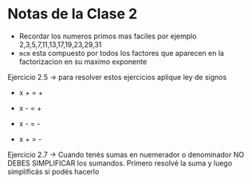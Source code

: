 # Notas de la Clase 2

- Recordar los numeros primos mas faciles por ejemplo 2,3,5,7,11,13,17,19,23,29,31
- `mcm` esta compuesto por todos los factores que aparecen en la factorizacion en su maximo exponente

Ejercicio 2.5 -> para resolver estos ejercicios aplique ley de signos

- x + = +

* x - = +

- x - = -

* x + = -

Ejercicio 2.7 -> Cuando tenés sumas en nuemerador o denominador NO DEBES SIMPLIFICAR los
sumandos. Primero resolvé la suma y luego
simplificás si podés hacerlo
